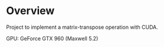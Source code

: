 # Overview
Project to implement a matrix-transpose operation with CUDA.

GPU: GeForce GTX 960 (Maxwell 5.2)
